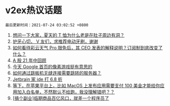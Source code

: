 # v2ex热议话题

`最后更新时间：2021-07-24 03:02:52 +0800`

1. [想问一下大家，夏天的 T 恤为什么老是在肚子周边有洞？](https://www.v2ex.com/t/791197)
1. [护牙心切， V 友们，求推荐电动牙刷，谢谢](https://www.v2ex.com/t/791259)
1. [如何看待彩云天气 Pro 限免后，其 CEO 发表的解释说明？订阅制到底改变了什么？](https://www.v2ex.com/t/791275)
1. [A 股 21 年中回顾](https://www.v2ex.com/t/791271)
1. [今天 Google 首页的像素游戏挺有意思的](https://www.v2ex.com/t/791225)
1. [如何通过跳板机无缝连接需要跳转的服务器？](https://www.v2ex.com/t/791209)
1. [Jetbrain 家 ide 打 6.8 折](https://www.v2ex.com/t/791203)
1. [等下，在苹果平台上，比如 MacOS 上发布应用需要支付 100 美金才能给你应用加入白名单，不然默认不给跑，我没理解错吧？？](https://www.v2ex.com/t/791227)
1. [[搞个副业]临期商品百亿风口，就差一个程序员了](https://www.v2ex.com/t/791325)

